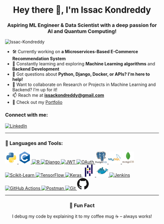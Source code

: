 <h1 align="center">Hey there 👋, I'm Issac Kondreddy</h1>
<h3 align="center">Aspiring ML Engineer & Data Scientist with a deep passion for AI and Quantum Computing!</h3>

<p align="left"> <img src="https://komarev.com/ghpvc/?username=Issac-Kondreddy&label=Profile%20views&color=0e75b6&style=flat" alt="Issac-Kondreddy" /> </p>

- 🛠 Currently working on **a Microservices-Based E-Commerce Recommendation System**
- 🌱 Constantly learning and exploring **Machine Learning algorithms** and **Backend Development**
- 💬 Got questions about **Python, Django, Docker, or APIs? I'm here to help!**
- 💬 Want to collaborate on Research or Projects in Machine Learning and Backend? I’m up for it!
- 📫 Reach me at **issackondreddy@gmail.com**
- 📄 Check out my [Portfolio](https://issackondreddy.com)

<h3 align="left">Connect with me:</h3>
<p align="left">
    <a href="https://linkedin.com/in/issackondreddy" target="blank">
        <img align="center" src="https://img.shields.io/badge/-LinkedIn-0077B5?style=for-the-badge&logo=linkedin&logoColor=white" alt="LinkedIn" />
    </a>
</p>

---

<h3 align="left">🚀 Languages and Tools:</h3>
<p align="left">
    <!-- Programming Languages -->
    <a href="https://www.python.org" target="_blank" rel="noreferrer">
        <img src="https://raw.githubusercontent.com/devicons/devicon/master/icons/python/python-original.svg" alt="Python" width="40" height="40"/>
    </a>
    <a href="https://www.cprogramming.com/" target="_blank" rel="noreferrer">
        <img src="https://raw.githubusercontent.com/devicons/devicon/master/icons/c/c-original.svg" alt="C" width="40" height="40"/>
    </a>
    <a href="https://www.r-project.org/" target="_blank" rel="noreferrer">
        <img src="https://www.r-project.org/Rlogo.png" alt="R" width="40" height="40"/>
    </a>
    <a href="https://www.djangoproject.com/" target="_blank" rel="noreferrer">
        <img src="https://cdn.worldvectorlogo.com/logos/django.svg" alt="Django" width="40" height="40"/>
    </a>
    <a href="https://jwt.io/" target="_blank" rel="noreferrer">
        <img src="https://www.svgrepo.com/show/373713/json-official.svg" alt="JWT" width="40" height="40"/>
    </a>
    <a href="https://oauth.net/2/" target="_blank" rel="noreferrer">
        <img src="https://www.svgrepo.com/show/439036/web-authentication-api.svg" alt="OAuth" width="40" height="40"/>
    </a>
    <a href="https://www.postgresql.org/" target="_blank" rel="noreferrer">
        <img src="https://raw.githubusercontent.com/devicons/devicon/master/icons/postgresql/postgresql-original-wordmark.svg" alt="PostgreSQL" width="40" height="40"/>
    </a>
    <a href="https://www.mysql.com/" target="_blank" rel="noreferrer">
        <img src="https://raw.githubusercontent.com/devicons/devicon/master/icons/mysql/mysql-original-wordmark.svg" alt="MySQL" width="40" height="40"/>
    </a>
    <a href="https://www.mongodb.com/" target="_blank" rel="noreferrer">
        <img src="https://raw.githubusercontent.com/devicons/devicon/master/icons/mongodb/mongodb-original-wordmark.svg" alt="MongoDB" width="40" height="40"/>
    </a>
    <a href="https://scikit-learn.org/" target="_blank" rel="noreferrer">
        <img src="https://upload.wikimedia.org/wikipedia/commons/0/05/Scikit_learn_logo_small.svg" alt="Scikit-Learn" width="40" height="40"/>
    </a>
    <a href="https://www.tensorflow.org" target="_blank" rel="noreferrer">
        <img src="https://www.vectorlogo.zone/logos/tensorflow/tensorflow-icon.svg" alt="TensorFlow" width="40" height="40"/>
    </a>
    <a href="https://keras.io/" target="_blank" rel="noreferrer">
        <img src="https://upload.wikimedia.org/wikipedia/commons/a/ae/Keras_logo.svg" alt="Keras" width="40" height="40"/>
    </a>
    <a href="https://pandas.pydata.org/" target="_blank" rel="noreferrer">
        <img src="https://raw.githubusercontent.com/devicons/devicon/2ae2a900d2f041da66e950e4d48052658d850630/icons/pandas/pandas-original.svg" alt="Pandas" width="40" height="40"/>
    </a>
    <a href="https://www.docker.com/" target="_blank" rel="noreferrer">
        <img src="https://raw.githubusercontent.com/devicons/devicon/master/icons/docker/docker-original.svg" alt="Docker" width="40" height="40"/>
    </a>
    <a href="https://www.jenkins.io/" target="_blank" rel="noreferrer">
        <img src="https://www.vectorlogo.zone/logos/jenkins/jenkins-icon.svg" alt="Jenkins" width="40" height="40"/>
    </a>
    <a href="https://github.com/features/actions" target="_blank" rel="noreferrer">
        <img src="https://img.shields.io/badge/GitHub%20Actions-2088FF?style=flat-square&logo=github-actions&logoColor=white" alt="GitHub Actions" width="40" height="40"/>
    </a>
    <a href="https://www.postman.com/" target="_blank" rel="noreferrer">
        <img src="https://www.vectorlogo.zone/logos/getpostman/getpostman-icon.svg" alt="Postman" width="40" height="40"/>
    </a>
    <a href="https://git-scm.com/" target="_blank" rel="noreferrer">
        <img src="https://www.vectorlogo.zone/logos/git-scm/git-scm-icon.svg" alt="Git" width="40" height="40"/>
    </a>
    <a href="https://github.com/" target="_blank" rel="noreferrer">
        <img src="https://raw.githubusercontent.com/devicons/devicon/master/icons/github/github-original.svg" alt="GitHub" width="40" height="40"/>
    </a>
</p>

---

<h3 align="center">🌟 Fun Fact</h3>
<p align="center">I debug my code by explaining it to my coffee mug ☕ – always works!</p>
